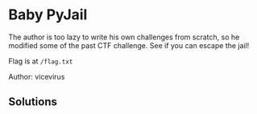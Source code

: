 # Baby PyJail
The author is too lazy to write his own challenges from scratch, so he modified some of the past CTF challenge. See if you can escape the jail!

Flag is at `/flag.txt`

Author: vicevirus

## Solutions

